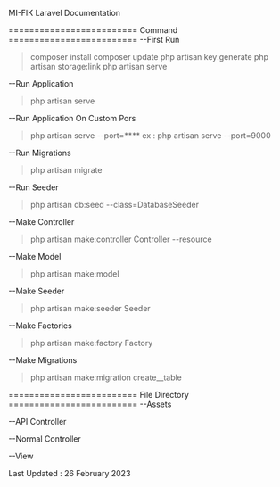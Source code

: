 MI-FIK Laravel Documentation

========================= Command =========================
--First Run
> composer install
> composer update
> php artisan key:generate
> php artisan storage:link
> php artisan serve

--Run Application
> php artisan serve

--Run Application On Custom Pors
> php artisan serve --port=****
ex : php artisan serve --port=9000

--Run Migrations
> php artisan migrate

--Run Seeder
> php artisan db:seed --class=DatabaseSeeder

--Make Controller
> php artisan make:controller <NAMA-Controller>Controller --resource

--Make Model
> php artisan make:model <NAMA-Model>

--Make Seeder
> php artisan make:seeder <NAMA-TABEL>Seeder

--Make Factories
> php artisan make:factory <NAMA-TABEL>Factory

--Make Migrations
> php artisan make:migration create_<NAMA-TABEL>_table

========================= File Directory =========================
--Assets


--API Controller


--Normal Controller


--View


Last Updated : 26 February 2023
